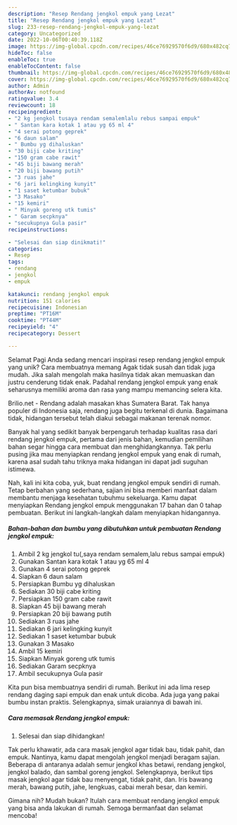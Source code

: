 ```yaml
---
description: "Resep Rendang jengkol empuk yang Lezat"
title: "Resep Rendang jengkol empuk yang Lezat"
slug: 233-resep-rendang-jengkol-empuk-yang-lezat
category: Uncategorized
date: 2022-10-06T00:40:39.118Z
image: https://img-global.cpcdn.com/recipes/46ce76929570f6d9/680x482cq70/rendang-jengkol-empuk-foto-resep-utama.jpg
hideToc: false
enableToc: true
enableTocContent: false
thumbnail: https://img-global.cpcdn.com/recipes/46ce76929570f6d9/680x482cq70/rendang-jengkol-empuk-foto-resep-utama.jpg
cover: https://img-global.cpcdn.com/recipes/46ce76929570f6d9/680x482cq70/rendang-jengkol-empuk-foto-resep-utama.jpg
author: Admin
authorAv: notfound
ratingvalue: 3.4
reviewcount: 18
recipeingredient:
- "2 kg jengkol tusaya rendam semalemlalu rebus sampai empuk"
- " Santan kara kotak 1 atau yg 65 ml 4"
- "4 serai potong geprek"
- "6 daun salam"
- " Bumbu yg dihaluskan"
- "30 biji cabe kriting"
- "150 gram cabe rawit"
- "45 biji bawang merah"
- "20 biji bawang putih"
- "3 ruas jahe"
- "6 jari kelingking kunyit"
- "1 saset ketumbar bubuk"
- "3 Masako"
- "15 kemiri"
- " Minyak goreng utk tumis"
- " Garam secpknya"
- "secukupnya Gula pasir"
recipeinstructions:

- "Selesai dan siap dinikmati!"
categories:
- Resep
tags:
- rendang
- jengkol
- empuk

katakunci: rendang jengkol empuk 
nutrition: 151 calories
recipecuisine: Indonesian
preptime: "PT16M"
cooktime: "PT44M"
recipeyield: "4"
recipecategory: Dessert

---
```



Selamat Pagi Anda sedang mencari inspirasi resep rendang jengkol empuk yang unik? Cara membuatnya memang Agak tidak susah dan tidak juga mudah. Jika salah mengolah maka hasilnya tidak akan memuaskan dan justru cenderung tidak enak. Padahal rendang jengkol empuk yang enak seharusnya memiliki aroma dan rasa yang mampu memancing selera kita.


Brilio.net - Rendang adalah masakan khas Sumatera Barat. Tak hanya populer di Indonesia saja, rendang juga begitu terkenal di dunia. Bagaimana tidak, hidangan tersebut telah diakui sebagai makanan terenak nomor.

Banyak hal yang sedikit banyak berpengaruh terhadap kualitas rasa dari rendang jengkol empuk, pertama dari jenis bahan, kemudian pemilihan bahan segar hingga cara membuat dan menghidangkannya. Tak perlu pusing jika mau menyiapkan rendang jengkol empuk yang enak di rumah, karena asal sudah tahu triknya maka hidangan ini dapat jadi suguhan istimewa.


Nah, kali ini kita coba, yuk, buat rendang jengkol empuk sendiri di rumah. Tetap berbahan yang sederhana, sajian ini bisa memberi manfaat dalam membantu menjaga kesehatan tubuhmu sekeluarga. Kamu dapat menyiapkan Rendang jengkol empuk menggunakan 17 bahan dan 0 tahap pembuatan. Berikut ini langkah-langkah dalam menyiapkan hidangannya.

<!--inarticleads1-->

##### Bahan-bahan dan bumbu yang dibutuhkan untuk pembuatan Rendang jengkol empuk:

1. Ambil 2 kg jengkol tu(,saya rendam semalem,lalu rebus sampai empuk)
1. Gunakan  Santan kara kotak 1 atau yg 65 ml 4
1. Gunakan 4 serai potong geprek
1. Siapkan 6 daun salam
1. Persiapkan  Bumbu yg dihaluskan
1. Sediakan 30 biji cabe kriting
1. Persiapkan 150 gram cabe rawit
1. Siapkan 45 biji bawang merah
1. Persiapkan 20 biji bawang putih
1. Sediakan 3 ruas jahe
1. Sediakan 6 jari kelingking kunyit
1. Sediakan 1 saset ketumbar bubuk
1. Gunakan 3 Masako
1. Ambil 15 kemiri
1. Siapkan  Minyak goreng utk tumis
1. Sediakan  Garam secpknya
1. Ambil secukupnya Gula pasir


Kita pun bisa membuatnya sendiri di rumah. Berikut ini ada lima resep rendang daging sapi empuk dan enak untuk dicoba. Ada juga yang pakai bumbu instan praktis. Selengkapnya, simak uraiannya di bawah ini. 

<!--inarticleads2-->

##### Cara memasak Rendang jengkol empuk:


1. Selesai dan siap dihidangkan!

Tak perlu khawatir, ada cara masak jengkol agar tidak bau, tidak pahit, dan empuk. Nantinya, kamu dapat mengolah jengkol menjadi beragam sajian. Beberapa di antaranya adalah semur jengkol khas betawi, rendang jengkol, jengkol balado, dan sambal goreng jengkol. Selengkapnya, berikut tips masak jengkol agar tidak bau menyengat, tidak pahit, dan. Iris bawang merah, bawang putih, jahe, lengkuas, cabai merah besar, dan kemiri. 

Gimana nih? Mudah bukan? Itulah cara membuat rendang jengkol empuk yang bisa anda lakukan di rumah. Semoga bermanfaat dan selamat mencoba!
